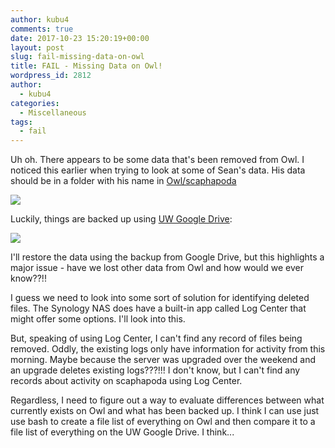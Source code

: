 ```yaml
---
author: kubu4
comments: true
date: 2017-10-23 15:20:19+00:00
layout: post
slug: fail-missing-data-on-owl
title: FAIL - Missing Data on Owl!
wordpress_id: 2812
author:
  - kubu4
categories:
  - Miscellaneous
tags:
  - fail
---
```


Uh oh. There appears to be some data that's been removed from Owl. I noticed this earlier when trying to look at some of Sean's data. His data should be in a folder with his name in [Owl/scaphapoda](https://owl.fish.washington.edu/scaphapoda/)

[![](https://owl.fish.washington.edu/Athaliana/20171023_scaphapoda_directory.png)](http://owl.fish.washington.edu/Athaliana/20171023_scaphapoda_directory.png)

Luckily, things are backed up using [UW Google Drive](https://drive.google.com/drive/folders/0BzKkDWZ6tIK4eXV4VFB3VHN2ZUk?usp=sharing):

[![](https://owl.fish.washington.edu/Athaliana/20171023_scaphapoda_directory_drive.png)](http://owl.fish.washington.edu/Athaliana/20171023_scaphapoda_directory_drive.png)

I'll restore the data using the backup from Google Drive, but this highlights a major issue - have we lost other data from Owl and how would we ever know??!!

I guess we need to look into some sort of solution for identifying deleted files. The Synology NAS does have a built-in app called Log Center that might offer some options. I'll look into this.

But, speaking of using Log Center, I can't find any record of files being removed. Oddly, the existing logs only have information for activity from this morning. Maybe because the server was upgraded over the weekend and an upgrade deletes existing logs???!!! I don't know, but I can't find any records about activity on scaphapoda using Log Center.

Regardless, I need to figure out a way to evaluate differences between what currently exists on Owl and what has been backed up. I think I can use just use bash to create a file list of everything on Owl and then compare it to a file list of everything on the UW Google Drive. I think...
